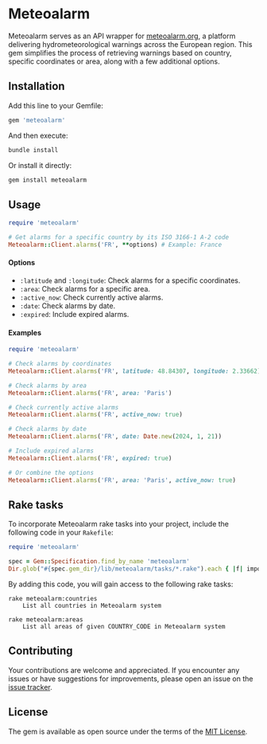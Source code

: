 # Meteoalarm

Meteoalarm serves as an API wrapper for [meteoalarm.org](https://meteoalarm.org/en/live/), a platform delivering hydrometeorological warnings across the European region. This gem simplifies the process of retrieving warnings based on country, specific coordinates or area, along with a few additional options.

## Installation

Add this line to your Gemfile:

```ruby
gem 'meteoalarm'
```

And then execute:

```bash
bundle install
```

Or install it directly:

```bash
gem install meteoalarm
```

## Usage

```ruby
require 'meteoalarm'

# Get alarms for a specific country by its ISO 3166-1 A-2 code
Meteoalarm::Client.alarms('FR', **options) # Example: France
```

#### Options

- `:latitude` and `:longitude`: Check alarms for a specific coordinates.
- `:area`: Check alarms for a specific area.
- `:active_now`: Check currently active alarms.
- `:date`: Check alarms by date.
- `:expired`: Include expired alarms.

#### Examples

```ruby
require 'meteoalarm'

# Check alarms by coordinates
Meteoalarm::Client.alarms('FR', latitude: 48.84307, longitude: 2.33662)

# Check alarms by area
Meteoalarm::Client.alarms('FR', area: 'Paris')

# Check currently active alarms
Meteoalarm::Client.alarms('FR', active_now: true)

# Check alarms by date
Meteoalarm::Client.alarms('FR', date: Date.new(2024, 1, 21))

# Include expired alarms
Meteoalarm::Client.alarms('FR', expired: true)

# Or combine the options
Meteoalarm::Client.alarms('FR', area: 'Paris', active_now: true)
```

## Rake tasks

To incorporate Meteoalarm rake tasks into your project, include the following code in your `Rakefile`:
```ruby
require 'meteoalarm'

spec = Gem::Specification.find_by_name 'meteoalarm'
Dir.glob("#{spec.gem_dir}/lib/meteoalarm/tasks/*.rake").each { |f| import f }
```
By adding this code, you will gain access to the following rake tasks:
```
rake meteoalarm:countries
    List all countries in Meteoalarm system

rake meteoalarm:areas
    List all areas of given COUNTRY_CODE in Meteoalarm system
```

## Contributing

Your contributions are welcome and appreciated. If you encounter any issues or have suggestions for improvements, please open an issue on the [issue tracker](https://github.com/em-jov/meteoalarm/issues).

## License

The gem is available as open source under the terms of the [MIT License](LICENSE.txt).
